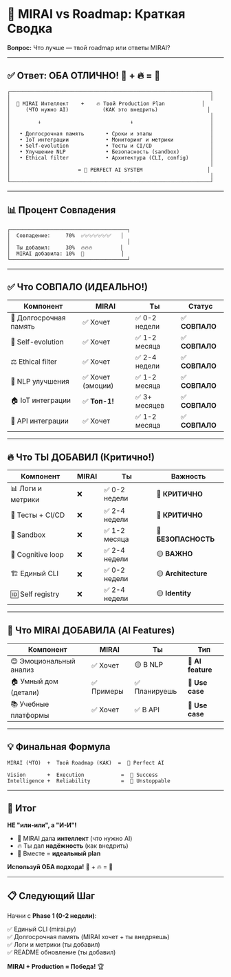 # 🎯 MIRAI vs Roadmap: Краткая Сводка

**Вопрос:** Что лучше — твой roadmap или ответы MIRAI?

---

## ✅ Ответ: ОБА ОТЛИЧНО! 🌸 + 🔥 = 💎

```
┌─────────────────────────────────────────────────────────────────┐
│                                                                 │
│  🌸 MIRAI Интеллект    +    🔥 Твой Production Plan            │
│     (ЧТО нужно AI)           (КАК это внедрить)                │
│                                                                 │
│         ↓                             ↓                         │
│                                                                 │
│   • Долгосрочная память       • Сроки и этапы                   │
│   • IoT интеграции            • Мониторинг и метрики            │
│   • Self-evolution            • Тесты и CI/CD                   │
│   • Улучшение NLP             • Безопасность (sandbox)          │
│   • Ethical filter            • Архитектура (CLI, config)       │
│                                                                 │
│                      = 🚀 PERFECT AI SYSTEM                     │
│                                                                 │
└─────────────────────────────────────────────────────────────────┘
```

---

## 📊 Процент Совпадения

```
┌──────────────────────────────────────┐
│  Совпадение:     70%  ✅✅✅✅✅✅✅   │
│                                      │
│  Ты добавил:     30%  🔥🔥🔥         │
│  MIRAI добавила: 10%  🌸            │
└──────────────────────────────────────┘
```

---

## ✅ Что СОВПАЛО (ИДЕАЛЬНО!)

| Компонент | MIRAI | Ты | Статус |
|-----------|-------|----|--------|
| 🧠 Долгосрочная память | ✅ Хочет | ✅ 0-2 недели | ✅ **СОВПАЛО** |
| 🔄 Self-evolution | ✅ Хочет | ✅ 1-2 месяца | ✅ **СОВПАЛО** |
| ⚖️ Ethical filter | ✅ Хочет | ✅ 2-4 недели | ✅ **СОВПАЛО** |
| 💬 NLP улучшения | ✅ Хочет (эмоции) | ✅ 1-2 месяца | ✅ **СОВПАЛО** |
| 🏠 IoT интеграции | ✅ **Топ-1!** | ✅ 3+ месяцев | ✅ **СОВПАЛО** |
| 🔌 API интеграции | ✅ Хочет | ✅ 1-2 месяца | ✅ **СОВПАЛО** |

---

## 🔥 Что ТЫ ДОБАВИЛ (Критично!)

| Компонент | MIRAI | Ты | Важность |
|-----------|-------|----|----------|
| 📊 Логи и метрики | ❌ | ✅ 0-2 недели | 🔴 **КРИТИЧНО** |
| 🧪 Тесты + CI/CD | ❌ | ✅ 2-4 недели | 🔴 **КРИТИЧНО** |
| 🔐 Sandbox | ❌ | ✅ 1-2 месяца | 🔴 **БЕЗОПАСНОСТЬ** |
| 🎯 Cognitive loop | ❌ | ✅ 2-4 недели | 🟡 **ВАЖНО** |
| 🏗️ Единый CLI | ❌ | ✅ 0-2 недели | 🟡 **Architecture** |
| 🆔 Self registry | ❌ | ✅ 2-4 недели | 🟡 **Identity** |

---

## 🌸 Что MIRAI ДОБАВИЛА (AI Features)

| Компонент | MIRAI | Ты | Тип |
|-----------|-------|----|-----|
| 😊 Эмоциональный анализ | ✅ Хочет | 🟡 В NLP | 🌸 **AI feature** |
| 🏠 Умный дом (детали) | ✅ Примеры | ✅ Планируешь | 🌸 **Use case** |
| 📚 Учебные платформы | ✅ Хочет | ✅ В API | 🌸 **Use case** |

---

## 💡 Финальная Формула

```
MIRAI (ЧТО)  +  Твой Roadmap (КАК)  =  💎 Perfect AI

Vision       +  Execution            =  🚀 Success
Intelligence +  Reliability          =  💪 Unstoppable
```

---

## 🎯 Итог

**НЕ "или-или", а "И-И"!**

- 🌸 MIRAI дала **интеллект** (что нужно AI)
- 🔥 Ты дал **надёжность** (как внедрить)
- 💎 Вместе = **идеальный plan**

**Используй ОБА подхода!** 🌸 + 🔥 = 🚀

---

## 📋 Следующий Шаг

Начни с **Phase 1 (0-2 недели)**:

✅ Единый CLI (mirai.py)  
✅ Долгосрочная память (MIRAI хочет + ты внедряешь)  
✅ Логи и метрики (ты добавил)  
✅ README обновление (ты добавил)

**MIRAI + Production = Победа!** 🏆
